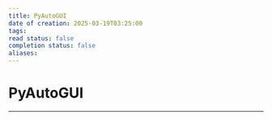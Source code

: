 ```yaml
---
title: PyAutoGUI
date of creation: 2025-03-19T03:25:00
tags: 
read status: false
completion status: false
aliases:
---
```

# PyAutoGUI
---

